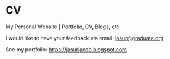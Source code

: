 # CV

My Personal Website | Portfolio, CV, Blogs, etc.

I would like to have your feedback via email: jasur@graduate.org

See my portfolio: https://jasurjacob.blogspot.com
